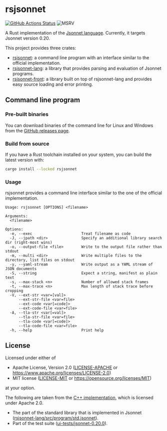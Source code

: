 # rsjsonnet

[![GitHub Actions Status](https://github.com/eduardosm/rsjsonnet/workflows/CI/badge.svg)](https://github.com/eduardosm/rsjsonnet/actions)
![MSRV](https://img.shields.io/badge/rustc-1.74+-lightgray.svg)

A Rust implementation of the [Jsonnet language](https://jsonnet.org/).
Currently, it targets Jsonnet version 0.20.

This project provides three crates:

* [rsjsonnet](rsjsonnet/README.md): a command line program with an
  interface similar to the official implementation.
* [rsjsonnet-lang](rsjsonnet-lang/README.md): a library that provides
  parsing and evaluation of Jsonnet programs.
* [rsjsonnet-front](rsjsonnet-front/README.md): a library built on top of
  rsjsonnet-lang and provides easy source loading and error printing.

## Command line program

### Pre-built binaries

You can download binaries of the command line for Linux and Windows from the
[GitHub releases page](https://github.com/eduardosm/rsjsonnet/releases).

### Build from source

If you have a Rust toolchain installed on your system, you can build the
latest version with:

```sh
cargo install --locked rsjsonnet
```

### Usage

rsjsonnet provides a command line interface similar to the one of the official
implementation.

```text
Usage: rsjsonnet [OPTIONS] <filename>

Arguments:
  <filename>

Options:
  -e, --exec                      Treat filename as code
  -J, --jpath <dir>               Specify an additional library search dir (right-most wins)
  -o, --output-file <file>        Write to the output file rather than stdout
  -m, --multi <dir>               Write multiple files to the directory, list files on stdout
  -y, --yaml-stream               Write output as a YAML stream of JSON documents
  -S, --string                    Expect a string, manifest as plain text
  -s, --max-stack <n>             Number of allowed stack frames
  -t, --max-trace <n>             Max length of stack trace before cropping
  -V, --ext-str <var=[val]>
      --ext-str-file <var=file>
      --ext-code <var[=code]>
      --ext-code-file <var=file>
  -A, --tla-str <var[=val]>
      --tla-str-file <var=file>
      --tla-code <var[=code]>
      --tla-code-file <var=file>
  -h, --help                      Print help
```

## License

Licensed under either of

* Apache License, Version 2.0 ([LICENSE-APACHE](LICENSE-APACHE) or
  <https://www.apache.org/licenses/LICENSE-2.0>)
* MIT license ([LICENSE-MIT](LICENSE-MIT) or
  <https://opensource.org/licenses/MIT>)

at your option.

The following are taken from the [C++ implementation](https://github.com/google/jsonnet),
which is licensed under Apache 2.0.

* The part of the standard library that is implemented in Jsonnet
  ([rsjsonnet-lang/src/program/std.jsonnet](rsjsonnet-lang/src/program/std.jsonnet)).
* Part of the test suite ([ui-tests/jsonnet-0.20.0](ui-tests/jsonnet-0.20.0)).
